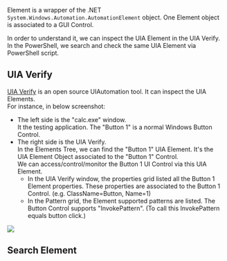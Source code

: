 Element is a wrapper of the .NET `System.Windows.Automation.AutomationElement` object.
One Element object is associated to a GUI Control.   

In order to understand it,  we can inspect the UIA Element in the UIA Verify. 
In the PowerShell, we search and check the same UIA Element via PowerShell script.

## UIA Verify
[UIA Verify](https://uiautomationverify.codeplex.com/) is an open source UIAutomation tool.
It can inspect the UIA Elements.   
For instance, in below screenshot:
* The left side is the "calc.exe" window.   
  It the testing application. The "Button 1" is a normal Windows Button Control. 
* The right side is the UIA Verify.   
  In the Elements Tree, we can find the "Button 1" UIA Element.
  It's the UIA Element Object associated to the "Button 1" Control.     
  We can access/control/monitor the Button 1 UI Control via this UIA Element.
  * In the UIA Verify window, the properties grid listed all the Button 1 Element properties. 
    These properties are associated to the Button 1 Control. (e.g. ClassName=Button, Name=1)
  * In the Pattern grid, the Element supported patterns are listed. 
    The Button Control supports "InvokePattern". 
    (To call this InvokePattern equals button click.)

<img src='../fixture/img/uia_verify_01.png' />

## Search Element

